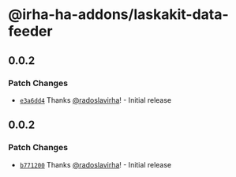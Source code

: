 # @irha-ha-addons/laskakit-data-feeder

## 0.0.2

### Patch Changes

- [`e3a6dd4`](https://github.com/radoslavirha/ha-addons/commit/e3a6dd4109773c51a60b95c8e7680eb1fa66969d) Thanks [@radoslavirha](https://github.com/radoslavirha)! - Initial release

## 0.0.2

### Patch Changes

- [`b771200`](https://github.com/radoslavirha/ha-addons/commit/b771200f366bfdcdddabd85830bb43af71667354) Thanks [@radoslavirha](https://github.com/radoslavirha)! - Initial release
